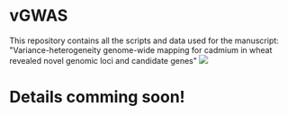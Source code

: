 # vGWAS
This repository  contains all the scripts and data used for the manuscript: "Variance-heterogeneity genome-wide mapping for cadmium in wheat revealed novel genomic loci and candidate genes"
![](www/figure.jpg)
# Details comming soon!
